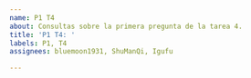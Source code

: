 ```yaml
---
name: P1 T4
about: Consultas sobre la primera pregunta de la tarea 4.
title: 'P1 T4: '
labels: P1, T4
assignees: bluemoon1931, ShuManQi, Igufu

---
```



